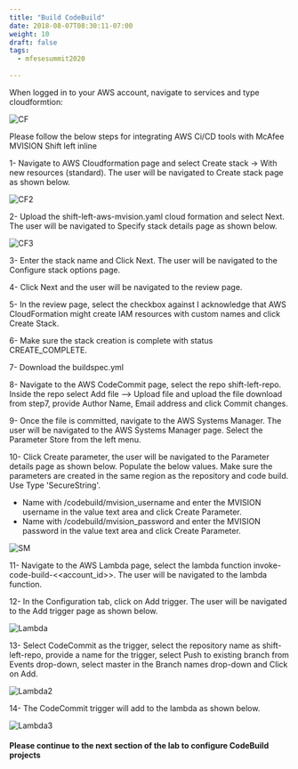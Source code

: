 ```yaml
---
title: "Build CodeBuild"
date: 2018-08-07T08:30:11-07:00
weight: 10
draft: false
tags:
  - mfesesummit2020
  
---
```


When logged in to your AWS account, navigate to services and type cloudformtion:

![CF](/images/mfe/CF.png?classes=border,shadow)

Please follow the below steps for integrating AWS Ci/CD tools with McAfee MVISION Shift left inline

1- Navigate to AWS Cloudformation page and select Create stack -> With new resources (standard). The user will be navigated to Create stack page as shown below.

![CF2](/images/mfe/CF2.png?classes=border,shadow)

2- Upload the shift-left-aws-mvision.yaml cloud formation and select Next. The user will be navigated to Specify stack details page as shown below.

![CF3](/images/mfe/CF3.png?classes=border,shadow)

3-  Enter the stack name and Click Next. The user will be navigated to the Configure stack options page.

4-  Click Next and the user will be navigated to the review page.

5-  In the review page, select the checkbox against I acknowledge that AWS CloudFormation might create IAM resources with custom names and click Create Stack.

6-  Make sure the stack creation is complete with status CREATE_COMPLETE.

7-  Download the buildspec.yml

8-  Navigate to the AWS CodeCommit page, select the repo shift-left-repo. Inside the repo select Add file --> Upload file and upload the file download from step7, provide Author Name, Email address and click Commit changes.

9-  Once the file is committed, navigate to the AWS Systems Manager. The user will be navigated to the AWS Systems Manager page. Select the Parameter Store from the left menu.

10-  Click Create parameter, the user will be navigated to the Parameter details page as shown below. Populate the below values. Make sure the parameters are created in the same region as the repository and code build. Use Type 'SecureString'.
 - Name with /codebuild/mvision_username and enter the MVISION username in the value text area and click Create Parameter.
 - Name with /codebuild/mvision_password and enter the MVISION password in the value text area and click Create Parameter.

![SM](/images/mfe/SM.png?classes=border,shadow)


11-  Navigate to the AWS Lambda page, select the lambda function invoke-code-build-<<account_id>>. The user will be navigated to the lambda function.

12-  In the Configuration tab, click on Add trigger. The user will be navigated to the Add trigger page as shown below.

![Lambda](/images/mfe/Lambda.png?classes=border,shadow)

13- Select CodeCommit as the trigger, select the repository name as shift-left-repo, provide a name for the trigger, select Push to existing branch from Events drop-down, select master in the Branch names drop-down and Click on Add.


![Lambda2](/images/mfe/Lambda2.png?classes=border,shadow)

14- The CodeCommit trigger will add to the lambda as shown below.

![Lambda3](/images/mfe/Lambda3.png?classes=border,shadow)

#### Please continue to the next section of the lab to configure CodeBuild projects
